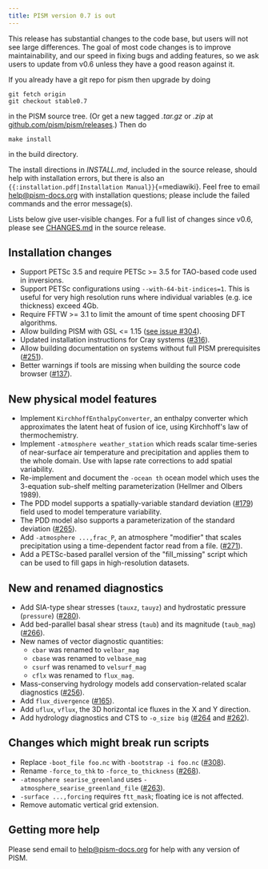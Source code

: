 ```yaml
---
title: PISM version 0.7 is out
---
```


This release has substantial changes to the code base, but users will
not see large differences. The goal of most code changes is to improve
maintainability, and our speed in fixing bugs and adding features, so we
ask users to update from v0.6 unless they have a good reason against it.

If you already have a git repo for pism then upgrade by doing

    git fetch origin
    git checkout stable0.7

in the PISM source tree. (Or get a new tagged *.tar.gz* or *.zip* at
[github.com/pism/pism/releases](https://github.com/pism/pism/releases).)
Then do

    make install

in the build directory.

The install directions in *INSTALL.md*, included in the source release,
should help with installation errors, but there is also an
`{{:installation.pdf|Installation Manual}}`{=mediawiki}. Feel free to
email [help@pism-docs.org](mailto:uaf-pism@alaska.edu) with
installation questions; please include the failed commands and the error
message(s).

Lists below give user-visible changes. For a full list of changes since
v0.6, please see
[CHANGES.md](https://github.com/pism/pism/blob/stable0.7/CHANGES.md)
in the source release.

## Installation changes


* Support PETSc 3.5 and require PETSc >= 3.5 for TAO-based code used in inversions.
* Support PETSc configurations using `--with-64-bit-indices=1`.  This is useful for very high resolution runs where individual variables (e.g. ice thickness) exceed 4Gb.
* Require FFTW >= 3.1 to limit the amount of time spent choosing DFT algorithms.
* Allow building PISM with GSL <= 1.15 ([see issue #304](https://github.com/pism/pism/issues/304)).
* Updated installation instructions for Cray systems  ([#316](https://github.com/pism/pism/issues/316)).
* Allow building documentation on systems without full PISM prerequisites ([#251](https://github.com/pism/pism/issues/251)).
* Better warnings if tools are missing when building the source code browser ([#137](https://github.com/pism/pism/issues/137)).

## New physical model features

* Implement `KirchhoffEnthalpyConverter`, an enthalpy converter which approximates the latent heat of fusion of ice, using Kirchhoff's law of thermochemistry.
* Implement `-atmosphere weather_station` which reads scalar time-series of near-surface air temperature and precipitation and applies them to the whole domain.  Use with lapse rate corrections to add spatial variability.
* Re-implement and document the `-ocean th` ocean model which uses the 3-equation sub-shelf melting parameterization (Hellmer and Olbers 1989).
* The PDD model supports a spatially-variable standard deviation ([#179](https://github.com/pism/pism/issues/179)) field used to model temperature variability.
* The PDD model also supports a parameterization of the standard deviation ([#265](https://github.com/pism/pism/issues/265)).
* Add `-atmosphere ...,frac_P`, an atmosphere "modifier" that scales precipitation using a time-dependent factor read from a file. ([#271](https://github.com/pism/pism/issues/271)).
* Add a PETSc-based parallel version of the "fill_missing" script which can be used to fill gaps in high-resolution datasets.

## New and renamed diagnostics

* Add SIA-type shear stresses (`tauxz`, `tauyz`) and hydrostatic pressure (`pressure`) ([#280](https://github.com/pism/pism/issues/280)).
* Add bed-parallel basal shear stress (`taub`) and its magnitude (`taub_mag`) ([#266](https://github.com/pism/pism/issues/266)).
* New names of vector diagnostic quantities:
   -   `cbar`  was renamed to `velbar_mag`
   -   `cbase` was renamed to `velbase_mag`
   -   `csurf` was renamed to `velsurf_mag`
   -   `cflx`  was renamed to `flux_mag`.
* Mass-conserving hydrology models add conservation-related scalar diagnostics ([#256](https://github.com/pism/pism/issues/256)).
* Add `flux_divergence` ([#165](https://github.com/pism/pism/issues/165)).
* Add `uflux`, `vflux`, the 3D horizontal ice fluxes in the X and Y direction.
* Add hydrology diagnostics and CTS to `-o_size big` ([#264](https://github.com/pism/pism/issues/264) and [#262](https://github.com/pism/pism/issues/262)).

## Changes which might break run scripts

* Replace `-boot_file foo.nc` with `-bootstrap -i foo.nc` ([#308](https://github.com/pism/pism/issues/308)).
* Rename `-force_to_thk` to `-force_to_thickness` ([#268](https://github.com/pism/pism/issues/268)).
* `-atmosphere searise_greenland` uses `-atmosphere_searise_greenland_file` ([#263](https://github.com/pism/pism/issues/263)).
* `-surface ...,forcing` requires `ftt_mask`; floating ice is not affected.
* Remove automatic vertical grid extension.

## Getting more help

Please send email to [help@pism-docs.org](mailto:uaf-pism@alaska.edu) for help
with any version of PISM.
